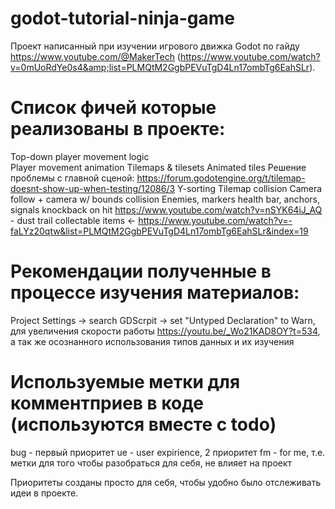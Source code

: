 # godot-tutorial-ninja-game
Проект написанный при изучении игрового движка Godot по гайду https://www.youtube.com/@MakerTech (https://www.youtube.com/watch?v=0mUoRdYe0s4&amp;list=PLMQtM2GgbPEVuTgD4Ln17ombTg6EahSLr).

# Список фичей которые реализованы в проекте:
Top-down player movement logic<br/>
Player movement animation
Tilemaps & tilesets
Animated tiles
Решение проблемы с главной сценой:
https://forum.godotengine.org/t/tilemap-doesnt-show-up-when-testing/12086/3
Y-sorting
Tilemap collision
Camera follow + camera w/ bounds collision
Enemies, markers
health bar, anchors, signals
knockback on hit
https://www.youtube.com/watch?v=nSYK64iJ_AQ - dust trail
collectable items <- https://www.youtube.com/watch?v=-faLYz20qtw&list=PLMQtM2GgbPEVuTgD4Ln17ombTg6EahSLr&index=19
 
# Рекомендации полученные в процессе изучения материалов:
Project Settings -> search GDScrpit -> set "Untyped Declaration" to Warn, 
для увеличения скорости работы https://youtu.be/_Wo21KAD8OY?t=534, а так же осознанного использования типов данных и их изучения

# Используемые метки для комментприев в коде (используются вместе с todo)
bug - первый приоритет
ue - user expirience, 2 приоритет
fm - for me, т.е. метки для того чтобы разобраться для себя, не влияет на проект

Приоритеты созданы просто для себя, чтобы удобно было отслеживать идеи в проекте.
